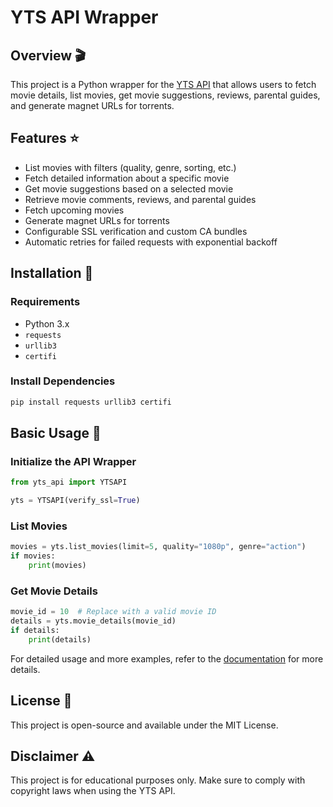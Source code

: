 # YTS API Wrapper

## Overview 🎬
This project is a Python wrapper for the [YTS API](https://yts.mx/api) that allows users to fetch movie details, list movies, get movie suggestions, reviews, parental guides, and generate magnet URLs for torrents.

## Features ⭐
- List movies with filters (quality, genre, sorting, etc.)
- Fetch detailed information about a specific movie
- Get movie suggestions based on a selected movie
- Retrieve movie comments, reviews, and parental guides
- Fetch upcoming movies
- Generate magnet URLs for torrents
- Configurable SSL verification and custom CA bundles
- Automatic retries for failed requests with exponential backoff

## Installation 🔧
### Requirements
- Python 3.x
- `requests`
- `urllib3`
- `certifi`

### Install Dependencies
```sh
pip install requests urllib3 certifi
```

## Basic Usage 🚀
### Initialize the API Wrapper
```python
from yts_api import YTSAPI

yts = YTSAPI(verify_ssl=True)
```

### List Movies
```python
movies = yts.list_movies(limit=5, quality="1080p", genre="action")
if movies:
    print(movies)
```

### Get Movie Details
```python
movie_id = 10  # Replace with a valid movie ID
details = yts.movie_details(movie_id)
if details:
    print(details)
```

For detailed usage and more examples, refer to the [documentation](./documentation.md) for more details.

## License 📜
This project is open-source and available under the MIT License.

## Disclaimer ⚠️
This project is for educational purposes only. Make sure to comply with copyright laws when using the YTS API.


